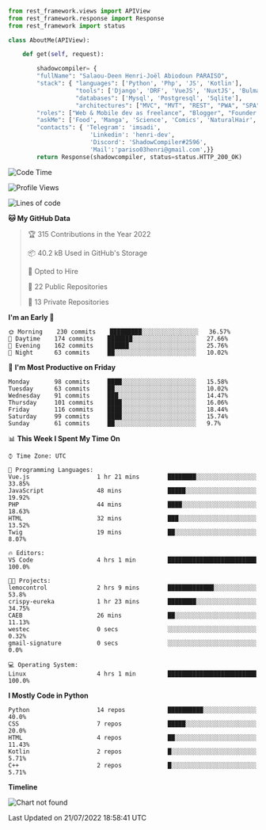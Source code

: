 ###
```python
from rest_framework.views import APIView
from rest_framework.response import Response
from rest_framework import status

class AboutMe(APIView):

    def get(self, request):

        shadowcompiler= {
        "fullName": "Salaou-Deen Henri-Joël Abiodoun PARAISO",
        "stack": { "languages": ['Python', 'Php', 'JS', 'Kotlin'],
                   "tools": ['Django', 'DRF', 'VueJS', 'NuxtJS', 'Bulma', 'Beufy'],
                   "databases": ['Mysql', 'Postgresql', 'Sqlite'],
                   "architectures": ["MVC", "MVT", "REST", "PWA", "SPA"]},        
        "roles": ["Web & Mobile dev as freelance", "Blogger", "Founder at @henrid3v", "Mentor"],
        "askMe": ['Food', 'Manga', 'Science', 'Comics', 'NaturalHair', 'Photography', 'Tech', 'Programming'],
        "contacts": { 'Telegram': 'imsadi',
                       'Linkedin': 'henri-dev',
                       'Discord': 'ShadowCompiler#2596',
                       'Mail':'pariso03henri@gmail.com',}}
        return Response(shadowcompiler, status=status.HTTP_200_OK)

```                    

<!--START_SECTION:waka-->
![Code Time](http://img.shields.io/badge/Code%20Time-0%20secs-blue)

![Profile Views](http://img.shields.io/badge/Profile%20Views-1-blue)

![Lines of code](https://img.shields.io/badge/From%20Hello%20World%20I%27ve%20Written-55%20Thousand%20lines%20of%20code-blue)

**🐱 My GitHub Data** 

> 🏆 315 Contributions in the Year 2022
 > 
> 📦 40.2 kB Used in GitHub's Storage 
 > 
> 💼 Opted to Hire
 > 
> 📜 22 Public Repositories 
 > 
> 🔑 13 Private Repositories  
 > 
**I'm an Early 🐤** 

```text
🌞 Morning    230 commits    █████████░░░░░░░░░░░░░░░░   36.57% 
🌆 Daytime    174 commits    ███████░░░░░░░░░░░░░░░░░░   27.66% 
🌃 Evening    162 commits    ██████░░░░░░░░░░░░░░░░░░░   25.76% 
🌙 Night      63 commits     ██░░░░░░░░░░░░░░░░░░░░░░░   10.02%

```
📅 **I'm Most Productive on Friday** 

```text
Monday       98 commits     ████░░░░░░░░░░░░░░░░░░░░░   15.58% 
Tuesday      63 commits     ██░░░░░░░░░░░░░░░░░░░░░░░   10.02% 
Wednesday    91 commits     ███░░░░░░░░░░░░░░░░░░░░░░   14.47% 
Thursday     101 commits    ████░░░░░░░░░░░░░░░░░░░░░   16.06% 
Friday       116 commits    ████░░░░░░░░░░░░░░░░░░░░░   18.44% 
Saturday     99 commits     ████░░░░░░░░░░░░░░░░░░░░░   15.74% 
Sunday       61 commits     ██░░░░░░░░░░░░░░░░░░░░░░░   9.7%

```


📊 **This Week I Spent My Time On** 

```text
⌚︎ Time Zone: UTC

💬 Programming Languages: 
Vue.js                   1 hr 21 mins        ████████░░░░░░░░░░░░░░░░░   33.85% 
JavaScript               48 mins             █████░░░░░░░░░░░░░░░░░░░░   19.92% 
PHP                      44 mins             ████░░░░░░░░░░░░░░░░░░░░░   18.63% 
HTML                     32 mins             ███░░░░░░░░░░░░░░░░░░░░░░   13.52% 
Twig                     19 mins             ██░░░░░░░░░░░░░░░░░░░░░░░   8.07%

🔥 Editors: 
VS Code                  4 hrs 1 min         █████████████████████████   100.0%

🐱‍💻 Projects: 
lemocontrol              2 hrs 9 mins        █████████████░░░░░░░░░░░░   53.8% 
crispy-eureka            1 hr 23 mins        ████████░░░░░░░░░░░░░░░░░   34.75% 
CAEB                     26 mins             ██░░░░░░░░░░░░░░░░░░░░░░░   11.13% 
westec                   0 secs              ░░░░░░░░░░░░░░░░░░░░░░░░░   0.32% 
gmail-signature          0 secs              ░░░░░░░░░░░░░░░░░░░░░░░░░   0.0%

💻 Operating System: 
Linux                    4 hrs 1 min         █████████████████████████   100.0%

```

**I Mostly Code in Python** 

```text
Python                   14 repos            ██████████░░░░░░░░░░░░░░░   40.0% 
CSS                      7 repos             █████░░░░░░░░░░░░░░░░░░░░   20.0% 
HTML                     4 repos             ██░░░░░░░░░░░░░░░░░░░░░░░   11.43% 
Kotlin                   2 repos             █░░░░░░░░░░░░░░░░░░░░░░░░   5.71% 
C++                      2 repos             █░░░░░░░░░░░░░░░░░░░░░░░░   5.71%

```


**Timeline**

![Chart not found](https://raw.githubusercontent.com/shadowcompiler/shadowcompiler/main/charts/bar_graph.png) 


 Last Updated on 21/07/2022 18:58:41 UTC
<!--END_SECTION:waka-->
